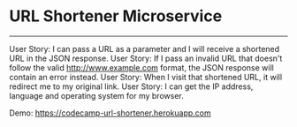 # URL Shortener Microservice
----
User Story: I can pass a URL as a parameter and I will receive a shortened URL in the JSON response.
User Story: If I pass an invalid URL that doesn't follow the valid http://www.example.com format, the JSON response will contain an error instead.
User Story: When I visit that shortened URL, it will redirect me to my original link.
User Story: I can get the IP address, language and operating system for my browser. <br/>


Demo: https://codecamp-url-shortener.herokuapp.com
